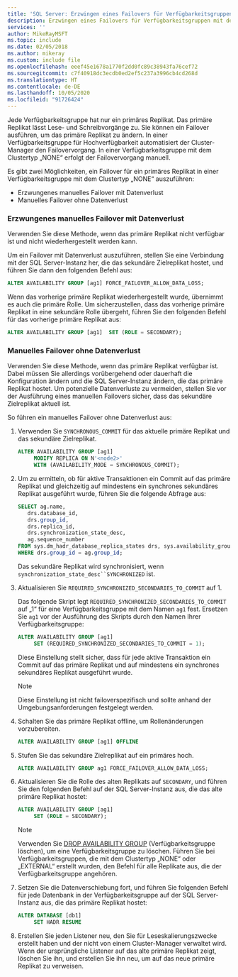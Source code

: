 ```yaml
---
title: 'SQL Server: Erzwingen eines Failovers für Verfügbarkeitsgruppen'
description: Erzwingen eines Failovers für Verfügbarkeitsgruppen mit dem Clustertyp „NONE“
services: ''
author: MikeRayMSFT
ms.topic: include
ms.date: 02/05/2018
ms.author: mikeray
ms.custom: include file
ms.openlocfilehash: eeef45e1678a1770f2dd0fc89c38943fa76cef72
ms.sourcegitcommit: c7f40918dc3ecdb0ed2ef5c237a3996cb4cd268d
ms.translationtype: HT
ms.contentlocale: de-DE
ms.lasthandoff: 10/05/2020
ms.locfileid: "91726424"
---
```

Jede Verfügbarkeitsgruppe hat nur ein primäres Replikat. Das primäre Replikat lässt Lese- und Schreibvorgänge zu. Sie können ein Failover ausführen, um das primäre Replikat zu ändern. In einer Verfügbarkeitsgruppe für Hochverfügbarkeit automatisiert der Cluster-Manager den Failovervorgang. In einer Verfügbarkeitsgruppe mit dem Clustertyp „NONE“ erfolgt der Failovervorgang manuell. 

Es gibt zwei Möglichkeiten, ein Failover für ein primäres Replikat in einer Verfügbarkeitsgruppe mit dem Clustertyp „NONE“ auszuführen:

- Erzwungenes manuelles Failover mit Datenverlust
- Manuelles Failover ohne Datenverlust

### <a name="forced-manual-failover-with-data-loss"></a>Erzwungenes manuelles Failover mit Datenverlust

Verwenden Sie diese Methode, wenn das primäre Replikat nicht verfügbar ist und nicht wiederhergestellt werden kann. 

Um ein Failover mit Datenverlust auszuführen, stellen Sie eine Verbindung mit der SQL Server-Instanz her, die das sekundäre Zielreplikat hostet, und führen Sie dann den folgenden Befehl aus:

```SQL
ALTER AVAILABILITY GROUP [ag1] FORCE_FAILOVER_ALLOW_DATA_LOSS;
```

Wenn das vorherige primäre Replikat wiederhergestellt wurde, übernimmt es auch die primäre Rolle. Um sicherzustellen, dass das vorherige primäre Replikat in eine sekundäre Rolle übergeht, führen Sie den folgenden Befehl für das vorherige primäre Replikat aus:

```SQL
ALTER AVAILABILITY GROUP [ag1]  SET (ROLE = SECONDARY);
```

### <a name="manual-failover-without-data-loss"></a>Manuelles Failover ohne Datenverlust

Verwenden Sie diese Methode, wenn das primäre Replikat verfügbar ist. Dabei müssen Sie allerdings vorübergehend oder dauerhaft die Konfiguration ändern und die SQL Server-Instanz ändern, die das primäre Replikat hostet. Um potenzielle Datenverluste zu vermeiden, stellen Sie vor der Ausführung eines manuellen Failovers sicher, dass das sekundäre Zielreplikat aktuell ist. 

So führen ein manuelles Failover ohne Datenverlust aus:

1. Verwenden Sie `SYNCHRONOUS_COMMIT` für das aktuelle primäre Replikat und das sekundäre Zielreplikat.

   ```SQL
   ALTER AVAILABILITY GROUP [ag1] 
        MODIFY REPLICA ON N'<node2>' 
        WITH (AVAILABILITY_MODE = SYNCHRONOUS_COMMIT);
   ```

1. Um zu ermitteln, ob für aktive Transaktionen ein Commit auf das primäre Replikat und gleichzeitig auf mindestens ein synchrones sekundäres Replikat ausgeführt wurde, führen Sie die folgende Abfrage aus: 

   ```SQL
   SELECT ag.name, 
      drs.database_id, 
      drs.group_id, 
      drs.replica_id, 
      drs.synchronization_state_desc, 
      ag.sequence_number
   FROM sys.dm_hadr_database_replica_states drs, sys.availability_groups ag
   WHERE drs.group_id = ag.group_id; 
   ```

   Das sekundäre Replikat wird synchronisiert, wenn `synchronization_state_desc``SYNCHRONIZED` ist.

1. Aktualisieren Sie `REQUIRED_SYNCHRONIZED_SECONDARIES_TO_COMMIT` auf 1.

   Das folgende Skript legt `REQUIRED_SYNCHRONIZED_SECONDARIES_TO_COMMIT` auf „1“ für eine Verfügbarkeitsgruppe mit dem Namen `ag1` fest. Ersetzen Sie `ag1` vor der Ausführung des Skripts durch den Namen Ihrer Verfügbarkeitsgruppe:

   ```SQL
   ALTER AVAILABILITY GROUP [ag1] 
        SET (REQUIRED_SYNCHRONIZED_SECONDARIES_TO_COMMIT = 1);
   ```

   Diese Einstellung stellt sicher, dass für jede aktive Transaktion ein Commit auf das primäre Replikat und auf mindestens ein synchrones sekundäres Replikat ausgeführt wurde. 
   >[!NOTE]
   >Diese Einstellung ist nicht failoverspezifisch und sollte anhand der Umgebungsanforderungen festgelegt werden.
   
1. Schalten Sie das primäre Replikat offline, um Rollenänderungen vorzubereiten.
   ```SQL
   ALTER AVAILABILITY GROUP [ag1] OFFLINE
   ```

1. Stufen Sie das sekundäre Zielreplikat auf ein primäres hoch. 

   ```SQL
   ALTER AVAILABILITY GROUP ag1 FORCE_FAILOVER_ALLOW_DATA_LOSS; 
   ``` 

1. Aktualisieren Sie die Rolle des alten Replikats auf `SECONDARY`, und führen Sie den folgenden Befehl auf der SQL Server-Instanz aus, die das alte primäre Replikat hostet:

   ```SQL
   ALTER AVAILABILITY GROUP [ag1] 
        SET (ROLE = SECONDARY); 
   ```

   > [!NOTE] 
   > Verwenden Sie [DROP AVAILABILITY GROUP](../t-sql/statements/drop-availability-group-transact-sql.md) (Verfügbarkeitsgruppe löschen), um eine Verfügbarkeitsgruppe zu löschen. Führen Sie bei Verfügbarkeitsgruppen, die mit dem Clustertyp „NONE“ oder „EXTERNAL“ erstellt wurden, den Befehl für alle Replikate aus, die der Verfügbarkeitsgruppe angehören.

1. Setzen Sie die Datenverschiebung fort, und führen Sie folgenden Befehl für jede Datenbank in der Verfügbarkeitsgruppe auf der SQL Server-Instanz aus, die das primäre Replikat hostet: 

   ```sql
   ALTER DATABASE [db1]
        SET HADR RESUME
   ```

1. Erstellen Sie jeden Listener neu, den Sie für Leseskalierungszwecke erstellt haben und der nicht von einem Cluster-Manager verwaltet wird. Wenn der ursprüngliche Listener auf das alte primäre Replikat zeigt, löschen Sie ihn, und erstellen Sie ihn neu, um auf das neue primäre Replikat zu verweisen.
